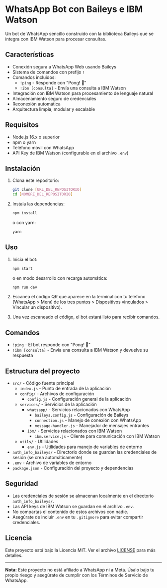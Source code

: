 # WhatsApp Bot con Baileys e IBM Watson

Un bot de WhatsApp sencillo construido con la biblioteca Baileys que se integra con IBM Watson para procesar consultas.

## Características

- Conexión segura a WhatsApp Web usando Baileys
- Sistema de comandos con prefijo `!`
- Comandos incluidos:
  - `!ping` - Responde con "Pong! 🏓"
  - `!ibm [consulta]` - Envía una consulta a IBM Watson
- Integración con IBM Watson para procesamiento de lenguaje natural
- Almacenamiento seguro de credenciales
- Reconexión automática
- Arquitectura limpia, modular y escalable

## Requisitos

- Node.js 16.x o superior
- npm o yarn
- Teléfono móvil con WhatsApp
- API Key de IBM Watson (configurable en el archivo `.env`)

## Instalación

1. Clona este repositorio:
   ```bash
   git clone [URL_DEL_REPOSITORIO]
   cd [NOMBRE_DEL_REPOSITORIO]
   ```

2. Instala las dependencias:
   ```bash
   npm install
   ```
   o con yarn:
   ```bash
   yarn
   ```

## Uso

1. Inicia el bot:
   ```bash
   npm start
   ```
   o en modo desarrollo con recarga automática:
   ```bash
   npm run dev
   ```

2. Escanea el código QR que aparece en la terminal con tu teléfono (WhatsApp > Menú de los tres puntos > Dispositivos vinculados > Vincular un dispositivo).

3. Una vez escaneado el código, el bot estará listo para recibir comandos.

## Comandos

- `!ping` - El bot responde con "Pong! 🏓"
- `!ibm [consulta]` - Envía una consulta a IBM Watson y devuelve su respuesta

## Estructura del proyecto

- `src/` - Código fuente principal
  - `index.js` - Punto de entrada de la aplicación
  - `config/` - Archivos de configuración
    - `config.js` - Configuración general de la aplicación
  - `services/` - Servicios de la aplicación
    - `whatsapp/` - Servicios relacionados con WhatsApp
      - `baileys.config.js` - Configuración de Baileys
      - `connection.js` - Manejo de conexión con WhatsApp
      - `message-handler.js` - Manejador de mensajes entrantes
    - `ibm/` - Servicios relacionados con IBM Watson
      - `ibm.service.js` - Cliente para comunicación con IBM Watson
  - `utils/` - Utilidades
    - `env.js` - Utilidades para manejo de variables de entorno
- `auth_info_baileys/` - Directorio donde se guardan las credenciales de sesión (se crea automáticamente)
- `.env` - Archivo de variables de entorno
- `package.json` - Configuración del proyecto y dependencias

## Seguridad

- Las credenciales de sesión se almacenan localmente en el directorio `auth_info_baileys/`.
- Las API keys de IBM Watson se guardan en el archivo `.env`.
- No compartas el contenido de estos archivos con nadie.
- Asegúrate de incluir `.env` en tu `.gitignore` para evitar compartir credenciales.

## Licencia

Este proyecto está bajo la Licencia MIT. Ver el archivo [LICENSE](LICENSE) para más detalles.

---

**Nota:** Este proyecto no está afiliado a WhatsApp ni a Meta. Úsalo bajo tu propio riesgo y asegúrate de cumplir con los Términos de Servicio de WhatsApp.
